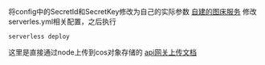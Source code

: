 将config中的SecretId和SecretKey修改为自己的实际参数
[自建的图床服务](https://upload.niuhk.cn)
修改serverles.yml相关配置，之后执行
```
serverless deploy

```
这里是直接通过node上传到cos对象存储的
[api网关上传文档](https://cloud.tencent.com/document/product/628/49883)

